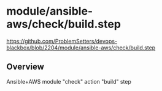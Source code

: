 # module/ansible-aws/check/build.step

https://github.com/ProblemSetters/devops-blackbox/blob/2204/module/ansible-aws/check/build.step

## Overview

Ansible+AWS module "check" action "build" step


